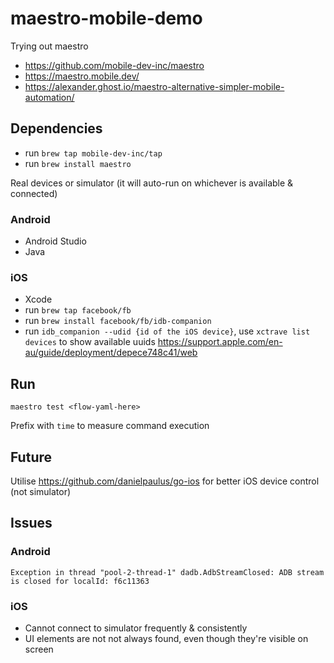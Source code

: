 # maestro-mobile-demo

Trying out maestro

- https://github.com/mobile-dev-inc/maestro
- https://maestro.mobile.dev/
- https://alexander.ghost.io/maestro-alternative-simpler-mobile-automation/



## Dependencies 
- run `brew tap mobile-dev-inc/tap`
- run `brew install maestro`

Real devices or simulator (it will auto-run on whichever is available & connected)

### Android 
- Android Studio
- Java 

### iOS
- Xcode
- run `brew tap facebook/fb`
- run `brew install facebook/fb/idb-companion`
- run `idb_companion --udid {id of the iOS device}`, use `xctrave list devices` to show available uuids
https://support.apple.com/en-au/guide/deployment/depece748c41/web

## Run
`maestro test <flow-yaml-here>`

Prefix with `time` to measure command execution

## Future
Utilise https://github.com/danielpaulus/go-ios for better iOS device control (not simulator)

## Issues
### Android
`Exception in thread "pool-2-thread-1" dadb.AdbStreamClosed: ADB stream is closed for localId: f6c11363`

### iOS
- Cannot connect to simulator frequently & consistently
- UI elements are not not always found, even though they're visible on screen
